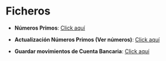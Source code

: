 # Ficheros

- **Números Primos**: [Click aquí](Ejercicios/Numeros_Primos/)

- **Actualización Números Primos (Ver números)**: [Click aquí](Ejercicios/Ver_Numeros_Primos/)

- **Guardar movimientos de Cuenta Bancaria**: [Click aquí](Ejercicios/Guardar_Movimientos_Cuenta_Bancaria/)